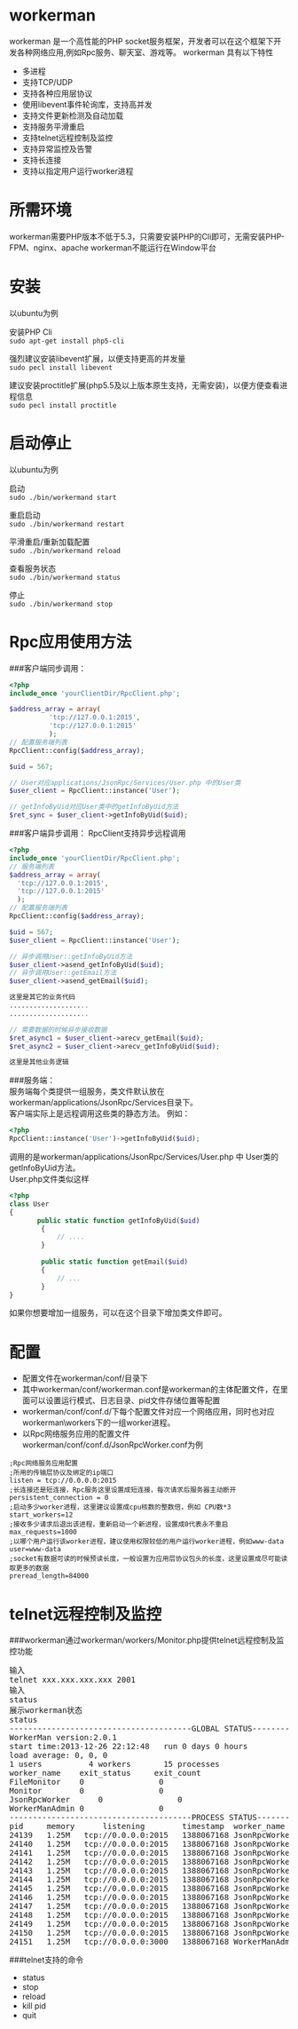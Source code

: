 workerman
=========

workerman 是一个高性能的PHP socket服务框架，开发者可以在这个框架下开发各种网络应用,例如Rpc服务、聊天室、游戏等。
workerman 具有以下特性
 * 多进程
 * 支持TCP/UDP
 * 支持各种应用层协议
 * 使用libevent事件轮询库，支持高并发
 * 支持文件更新检测及自动加载
 * 支持服务平滑重启
 * 支持telnet远程控制及监控
 * 支持异常监控及告警
 * 支持长连接
 * 支持以指定用户运行worker进程

所需环境
========

workerman需要PHP版本不低于5.3，只需要安装PHP的Cli即可，无需安装PHP-FPM、nginx、apache
workerman不能运行在Window平台

安装
=========

以ubuntu为例

安装PHP Cli  
`sudo apt-get install php5-cli`

强烈建议安装libevent扩展，以便支持更高的并发量  
`sudo pecl install libevent`

建议安装proctitle扩展(php5.5及以上版本原生支持，无需安装)，以便方便查看进程信息  
`sudo pecl install proctitle`


启动停止
=========

以ubuntu为例

启动  
`sudo ./bin/workermand start`

重启启动  
`sudo ./bin/workermand restart`

平滑重启/重新加载配置  
`sudo ./bin/workermand reload`

查看服务状态  
`sudo ./bin/workermand status`

停止  
`sudo ./bin/workermand stop`

Rpc应用使用方法
=========

###客户端同步调用：

```php
<?php
include_once 'yourClientDir/RpcClient.php';

$address_array = array(
          'tcp://127.0.0.1:2015',
          'tcp://127.0.0.1:2015'
          );
// 配置服务端列表
RpcClient::config($address_array);

$uid = 567;

// User对应applications/JsonRpc/Services/User.php 中的User类
$user_client = RpcClient::instance('User');

// getInfoByUid对应User类中的getInfoByUid方法
$ret_sync = $user_client->getInfoByUid($uid);

```

###客户端异步调用：
RpcClient支持异步远程调用

```php
<?php
include_once 'yourClientDir/RpcClient.php';
// 服务端列表
$address_array = array(
  'tcp://127.0.0.1:2015',
  'tcp://127.0.0.1:2015'
  );
// 配置服务端列表
RpcClient::config($address_array);

$uid = 567;
$user_client = RpcClient::instance('User');

// 异步调用User::getInfoByUid方法
$user_client->asend_getInfoByUid($uid);
// 异步调用User::getEmail方法
$user_client->asend_getEmail($uid);

这里是其它的业务代码
....................
....................

// 需要数据的时候异步接收数据
$ret_async1 = $user_client->arecv_getEmail($uid);
$ret_async2 = $user_client->arecv_getInfoByUid($uid);

这里是其他业务逻辑

```

###服务端：  
服务端每个类提供一组服务，类文件默认放在workerman/applications/JsonRpc/Services目录下。  
客户端实际上是远程调用这些类的静态方法。
例如：
```php
<?php
RpcClient::instance('User')->getInfoByUid($uid);
```
调用的是workerman/applications/JsonRpc/Services/User.php 中 User类的getInfoByUid方法。    
User.php文件类似这样
```php
<?php
class User
{
       public static function getInfoByUid($uid)
        {
            // ....
        }
   
        public static function getEmail($uid)
        {
            // ...
        }
}
```

如果你想要增加一组服务，可以在这个目录下增加类文件即可。


配置
========

 * 配置文件在workerman/conf/目录下  
 * 其中workerman/conf/workerman.conf是workerman的主体配置文件，在里面可以设置运行模式、日志目录、pid文件存储位置等配置  
 * workerman/conf/conf.d/下每个配置文件对应一个网络应用，同时也对应workerman\workers下的一组worker进程。
 * 以Rpc网络服务应用的配置文件workerman/conf/conf.d/JsonRpcWorker.conf为例

```
;Rpc网络服务应用配置
;所用的传输层协议及绑定的ip端口
listen = tcp://0.0.0.0:2015
;长连接还是短连接，Rpc服务这里设置成短连接，每次请求后服务器主动断开
persistent_connection = 0
;启动多少worker进程，这里建议设置成cpu核数的整数倍，例如 CPU数*3
start_workers=12
;接收多少请求后退出该进程，重新启动一个新进程，设置成0代表永不重启
max_requests=1000
;以哪个用户运行该worker进程，建议使用权限较低的用户运行worker进程，例如www-data
user=www-data
;socket有数据可读的时候预读长度，一般设置为应用层协议包头的长度，这里设置成尽可能读取更多的数据
preread_length=84000
```

telnet远程控制及监控
====================

###workerman通过workerman/workers/Monitor.php提供telnet远程控制及监控功能
<pre>
输入
telnet xxx.xxx.xxx.xxx 2001
输入
status
展示workerman状态
status
---------------------------------------GLOBAL STATUS--------------------------------------------
WorkerMan version:2.0.1
start time:2013-12-26 22:12:48   run 0 days 0 hours
load average: 0, 0, 0
1 users          4 workers       15 processes
worker_name    exit_status     exit_count
FileMonitor    0                0
Monitor        0                0
JsonRpcWorker      0                0
WorkerManAdmin 0                0
---------------------------------------PROCESS STATUS-------------------------------------------
pid     memory      listening        timestamp  worker_name    total_request packet_err thunder_herd client_close send_fail throw_exception suc/total
24139   1.25M   tcp://0.0.0.0:2015   1388067168 JsonRpcWorker      0              0          0            0            0         0               100%
24140   1.25M   tcp://0.0.0.0:2015   1388067168 JsonRpcWorker      0              0          0            0            0         0               100%
24141   1.25M   tcp://0.0.0.0:2015   1388067168 JsonRpcWorker      0              0          0            0            0         0               100%
24142   1.25M   tcp://0.0.0.0:2015   1388067168 JsonRpcWorker      0              0          0            0            0         0               100%
24143   1.25M   tcp://0.0.0.0:2015   1388067168 JsonRpcWorker      0              0          0            0            0         0               100%
24144   1.25M   tcp://0.0.0.0:2015   1388067168 JsonRpcWorker      0              0          0            0            0         0               100%
24145   1.25M   tcp://0.0.0.0:2015   1388067168 JsonRpcWorker      0              0          0            0            0         0               100%
24146   1.25M   tcp://0.0.0.0:2015   1388067168 JsonRpcWorker      0              0          0            0            0         0               100%
24147   1.25M   tcp://0.0.0.0:2015   1388067168 JsonRpcWorker      0              0          0            0            0         0               100%
24148   1.25M   tcp://0.0.0.0:2015   1388067168 JsonRpcWorker      0              0          0            0            0         0               100%
24149   1.25M   tcp://0.0.0.0:2015   1388067168 JsonRpcWorker      0              0          0            0            0         0               100%
24150   1.25M   tcp://0.0.0.0:2015   1388067168 JsonRpcWorker      0              0          0            0            0         0               100%
24151   1.25M   tcp://0.0.0.0:3000   1388067168 WorkerManAdmin 0              0          0            0            0         0               100%
</pre>

###telnet支持的命令
 * status
 * stop
 * reload
 * kill pid
 * quit
